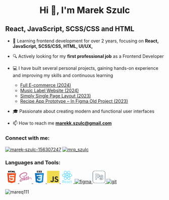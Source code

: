 <h1 align="center">Hi 👋, I'm Marek Szulc</h1>

<h2 align="left">React, JavaScript, SCSS/CSS and HTML</h2>


  - 🌱 Learning frontend development for over 2 years, focusing on <strong>React, JavaScript, SCSS/CSS, HTML, UI/UX, </strong>
  - 🔍 Actively looking for my <strong>first professional job</strong> as a Frontend Developer
  - 💻 I have built several personal projects, gaining hands-on experience and improving my skills and continuous learning
    <ul>
      <li><a href="https://github.com/Mareq111/music-label-shop" target="_blank">Full E-commerce (2024)</a></li>
      <li><a href="https://github.com/Mareq111/music-stream-website" target="_blank">Music Label Website (2024)</a></li>
      <li><a href="https://github.com/Mareq111/Marlleto-Layout-website" target="_blank">Simply Single Page Layout (2023)</a></li>
      <li><a href="https://www.figma.com/proto/wDrWTIWqpyDVV3uR9pV2us/FUDDER-Przepisy-aplikacja?page-id=0%3A1&node-id=845-28946&node-type=canvas&viewport=2393%2C1772%2C0.88&t=qJ55h1WQR8c98raG-8&scaling=scale-down&content-scaling=fixed&starting-point-node-id=512%3A10243&hide-ui=1" target="_blank">Recipe App Prototype – In Figma Old Project (2023)</a></li>
    </ul>
    
  - 🎓 Passionate about creating modern and functional user interfaces
  - 📫 How to reach me **marekk.szulc@gmail.com**


<h3 align="left">Connect with me:</h3>
<p align="left">
<a href="https://linkedin.com/in/marek-szulc-156307247" target="blank"><img align="center" src="https://raw.githubusercontent.com/rahuldkjain/github-profile-readme-generator/master/src/images/icons/Social/linked-in-alt.svg" alt="marek-szulc-156307247" height="30" width="40" /></a>
<a href="https://instagram.com/mrq_szulc" target="blank"><img align="center" src="https://raw.githubusercontent.com/rahuldkjain/github-profile-readme-generator/master/src/images/icons/Social/instagram.svg" alt="mrq_szulc" height="30" width="40" /></a>
</p>

<h3 align="left">Languages and Tools:</h3>
<p align="left"><a href="https://www.w3.org/html/" target="_blank" rel="noreferrer"> <img src="https://raw.githubusercontent.com/devicons/devicon/master/icons/html5/html5-original-wordmark.svg" alt="html5" width="40" height="40"/> </a> <a href="https://sass-lang.com" target="_blank" rel="noreferrer"> <img src="https://raw.githubusercontent.com/devicons/devicon/master/icons/sass/sass-original.svg" alt="sass" width="40" height="40"/> </a> <a href="https://www.w3schools.com/css/" target="_blank" rel="noreferrer"> <img src="https://raw.githubusercontent.com/devicons/devicon/master/icons/css3/css3-original-wordmark.svg" alt="css3" width="40" height="40"/> <a href="https://developer.mozilla.org/en-US/docs/Web/JavaScript" target="_blank" rel="noreferrer"> <img src="https://raw.githubusercontent.com/devicons/devicon/master/icons/javascript/javascript-original.svg" alt="javascript" width="40" height="40"/> </a> <a href="https://reactjs.org/" target="_blank" rel="noreferrer"> <img src="https://raw.githubusercontent.com/devicons/devicon/master/icons/react/react-original-wordmark.svg" alt="react" width="40" height="40"/> </a> </a> <a href="https://www.figma.com/" target="_blank" rel="noreferrer"> <img src="https://www.vectorlogo.zone/logos/figma/figma-icon.svg" alt="figma" width="40" height="40"/> </a>   <a href="https://www.photoshop.com/en" target="_blank" rel="noreferrer"> <img src="https://raw.githubusercontent.com/devicons/devicon/master/icons/photoshop/photoshop-line.svg" alt="photoshop" width="40" height="40"/> </a>  <a href="https://git-scm.com/" target="_blank" rel="noreferrer"> <img src="https://www.vectorlogo.zone/logos/git-scm/git-scm-icon.svg" alt="git" width="40" height="40"/> </a> </p>

<p><img align="center" src="https://github-readme-stats.vercel.app/api/top-langs?username=mareq111&show_icons=true&locale=en&layout=compact" alt="mareq111" /></p>
